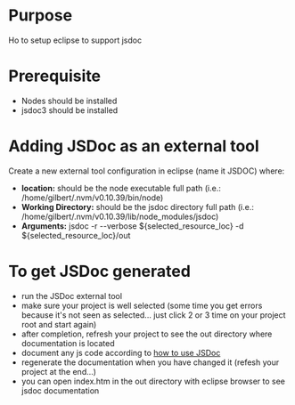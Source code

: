 # Purpose

Ho to setup eclipse to support jsdoc

# Prerequisite

* Nodes should be installed
* jsdoc3 should be installed

# Adding JSDoc as an external tool

Create a new external tool configuration in eclipse (name it JSDOC) where:

* <b>location:</b> should be the node executable full path (i.e.: /home/gilbert/.nvm/v0.10.39/bin/node)
* <b>Working Directory:</b> should be the jsdoc directory full path (i.e.: /home/gilbert/.nvm/v0.10.39/lib/node_modules/jsdoc)
* <b>Arguments:</b> jsdoc -r --verbose ${selected_resource_loc} -d ${selected_resource_loc}/out

# To get JSDoc generated

* run the JSDoc external tool
* make sure your project is well selected (some time you get errors because it's not seen as selected... just click 2 or 3 time on your project root and start again)
* after completion, refresh your project to see the out directory where documentation is located
* document any js code according to [how to use JSDoc](http://usejsdoc.org)
* regenerate the documentation when you have changed it (refesh your project at the end...)
* you can open index.htm in the out directory with eclipse browser to see jsdoc documentation
